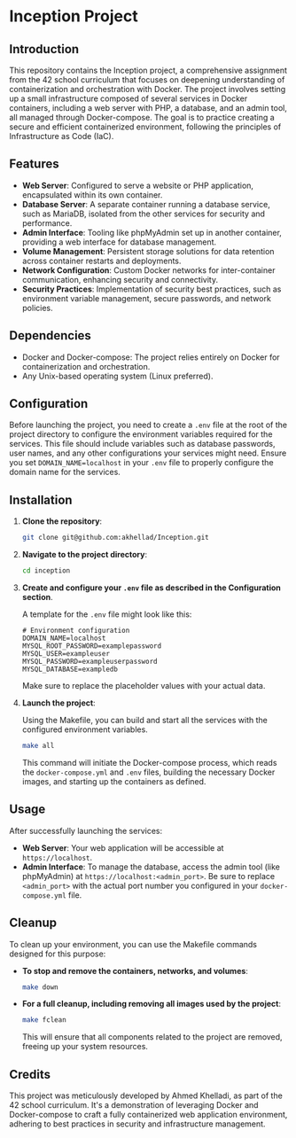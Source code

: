 # Inception Project

## Introduction

This repository contains the Inception project, a comprehensive assignment from the 42 school curriculum that focuses on deepening understanding of containerization and orchestration with Docker. The project involves setting up a small infrastructure composed of several services in Docker containers, including a web server with PHP, a database, and an admin tool, all managed through Docker-compose. The goal is to practice creating a secure and efficient containerized environment, following the principles of Infrastructure as Code (IaC).

## Features

- **Web Server**: Configured to serve a website or PHP application, encapsulated within its own container.
- **Database Server**: A separate container running a database service, such as MariaDB, isolated from the other services for security and performance.
- **Admin Interface**: Tooling like phpMyAdmin set up in another container, providing a web interface for database management.
- **Volume Management**: Persistent storage solutions for data retention across container restarts and deployments.
- **Network Configuration**: Custom Docker networks for inter-container communication, enhancing security and connectivity.
- **Security Practices**: Implementation of security best practices, such as environment variable management, secure passwords, and network policies.

## Dependencies

- Docker and Docker-compose: The project relies entirely on Docker for containerization and orchestration.
- Any Unix-based operating system (Linux preferred).

## Configuration

Before launching the project, you need to create a `.env` file at the root of the project directory to configure the environment variables required for the services. This file should include variables such as database passwords, user names, and any other configurations your services might need. Ensure you set `DOMAIN_NAME=localhost` in your `.env` file to properly configure the domain name for the services.

## Installation

1. **Clone the repository**:

    ```bash
    git clone git@github.com:akhellad/Inception.git
    ```

2. **Navigate to the project directory**:

    ```bash
    cd inception
    ```

3. **Create and configure your `.env` file as described in the Configuration section**.

    A template for the `.env` file might look like this:

    ```
    # Environment configuration
    DOMAIN_NAME=localhost
    MYSQL_ROOT_PASSWORD=examplepassword
    MYSQL_USER=exampleuser
    MYSQL_PASSWORD=exampleuserpassword
    MYSQL_DATABASE=exampledb
    ```

    Make sure to replace the placeholder values with your actual data.

4. **Launch the project**:

    Using the Makefile, you can build and start all the services with the configured environment variables.

    ```bash
    make all
    ```

    This command will initiate the Docker-compose process, which reads the `docker-compose.yml` and `.env` files, building the necessary Docker images, and starting up the containers as defined.

## Usage

After successfully launching the services:

- **Web Server**: Your web application will be accessible at `https://localhost`.
- **Admin Interface**: To manage the database, access the admin tool (like phpMyAdmin) at `https://localhost:<admin_port>`. Be sure to replace `<admin_port>` with the actual port number you configured in your `docker-compose.yml` file.

## Cleanup

To clean up your environment, you can use the Makefile commands designed for this purpose:

- **To stop and remove the containers, networks, and volumes**:

    ```bash
    make down
    ```

- **For a full cleanup, including removing all images used by the project**:

    ```bash
    make fclean
    ```

    This will ensure that all components related to the project are removed, freeing up your system resources.

## Credits

This project was meticulously developed by Ahmed Khelladi, as part of the 42 school curriculum. It's a demonstration of leveraging Docker and Docker-compose to craft a fully containerized web application environment, adhering to best practices in security and infrastructure management.
